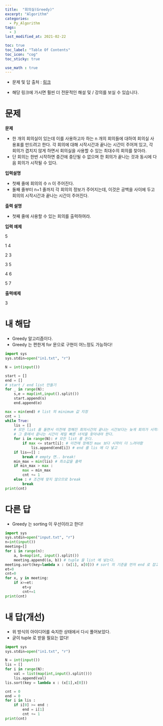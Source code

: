 ```yaml
---
title:  "회의실(Greedy)"
excerpt: "Algorithm"
categories:
  - Py_Algorithm
tags:
  - 3
last_modified_at: 2021-02-22

toc: true
toc_label: "Table Of Contents"
toc_icon: "cog"
toc_sticky: true

use_math : true
---
```


- 문제 및 답 출처 : [링크](https://www.inflearn.com/course/%ED%8C%8C%EC%9D%B4%EC%8D%AC-%EC%95%8C%EA%B3%A0%EB%A6%AC%EC%A6%98-%EB%AC%B8%EC%A0%9C%ED%92%80%EC%9D%B4-%EC%BD%94%EB%94%A9%ED%85%8C%EC%8A%A4%ED%8A%B8/dashboard)

- 해당 링크에 가시면 훨씬 더 전문적인 해설 및 / 강의를 보실 수 있습니다. 

# 문제

**문제**  

- 한 개의 회의실이 있는데 이를 사용하고자 하는 n 개의 회의들에 대하여 회의실 사용표를 만드려고 한다. 각 회의에 대해 시작시간과 끝나는 시간이 주어져 있고, 각 회의가 겹치지 않게 하면서 회의실을 사용할 수 있는 최대수의 회의를 찾아라. 
- 단 회의는 한번 시작하면 중간에 중단될 수 없으며 한 회의가 끝나는 것과 동시에 다음 회의가 시작될 수 있다.

**입력설명**

- 첫째 줄에 회의의 수 n 이 주어진다. 
- 둘째 줄부터 n+1 줄까지 각 회의의 정보가 주어지는데, 이것은 공백을 사이에 두고 회의의 시작시간과 끝나는 시간이 주어진다.

**출력 설명**

- 첫째 줄에 사용할 수 있는 회의를 출력하여라.

**입력 예제**

5

1 4

2 3

3 5

4 6

5 7

**출력예제**

3

# 내 해답

- Greedy 알고리즘이다. 
- Greedy 는 편한게 for 문으로 구현이 어느정도 가능하다!

```python
import sys
sys.stdin=open("in1.txt", "r")

N = int(input())

start = []
end = []
# start / end list 만들기
for _ in range(N):
    s,e = map(int,input().split())
    start.append(s)
    end.append(e)

max = min(end) # list 의 minimum 값 지정
cnt = 1
while True:
    lis = []
    # 모든 list 를 돌면서 이전에 정해진 회의시간의 끝나는 시간보다는 늦게 회의가 시작되어야 하고
    # 그 중에서 끝나는 시간이 제일 빠른 녀석을 찾아내야 한다.
    for i in range(N): # 모든 list 를 돈다.
        if max <= start[i]: # 이전에 정해진 max 보다 시작이 더 느려야함
            lis.append(end[i]) # end 를 lis 에 다 넣고
    if lis==[] :
        break # empty 면.. break!
    min_max = min(lis) # 최소값을 출력
    if min_max > max : 
        max = min_max
        cnt += 1
    else : # 조건에 맞지 않으므로 break
        break
print(cnt)
```



# 다른 답

- Greedy 는 sorting 이 우선이라고 한다!

```python
import sys
sys.stdin=open("input.txt", "r")
n=int(input())
meeting=[] 
for i in range(n):
    a, b=map(int, input().split())
    meeting.append((a, b)) # tuple 을 list 에 넣는다.
meeting.sort(key=lambda x : (x[1], x[0])) # sort 의 기준을 먼저 end 로 잡고 그 다음 start 로 잡는다. 
et=0
cnt=0
for x, y in meeting:
    if x>=et:
        et=y
        cnt+=1
print(cnt)
```



# 내 답(개선)

- 위 방식의 아이디어를 숙지한 상태에서 다시 풀어보았다.
- 굳이 tuple 로 받을 필요는 없다!

```python
import sys
sys.stdin=open("in1.txt", "r")

N = int(input())
lis = []
for i in range(N):
    val = list(map(int,input().split()))
    lis.append(val)
lis.sort(key = lambda x : (x[1],x[0]))

cnt = 0
end = 0
for i in lis :
    if i[0] >= end :
        end = i[1]
        cnt += 1
print(cnt)
```

